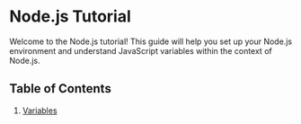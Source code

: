 # Node.js Tutorial

Welcome to the Node.js tutorial! This guide will help you set up your Node.js environment and understand JavaScript variables within the context of Node.js. 

## Table of Contents

1. [Variables](variables.md)